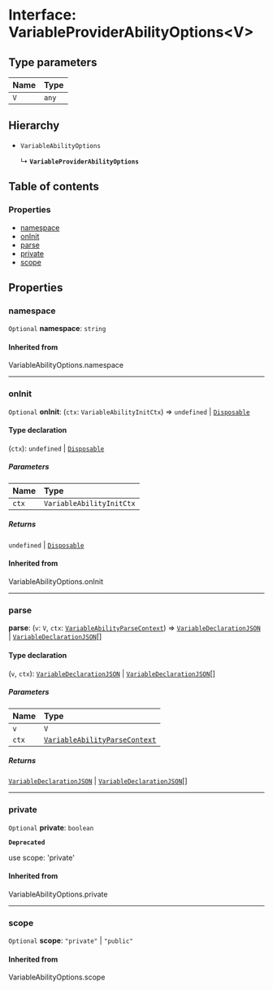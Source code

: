 # Interface: VariableProviderAbilityOptions\<V>

## Type parameters

| Name | Type |
| :------ | :------ |
| `V` | `any` |

## Hierarchy

* `VariableAbilityOptions`

  ↳ **`VariableProviderAbilityOptions`**

## Table of contents

### Properties

* [namespace](/en/auto-docs/free-layout-editor/interfaces/VariableProviderAbilityOptions.md#namespace)
* [onInit](/en/auto-docs/free-layout-editor/interfaces/VariableProviderAbilityOptions.md#oninit)
* [parse](/en/auto-docs/free-layout-editor/interfaces/VariableProviderAbilityOptions.md#parse)
* [private](/en/auto-docs/free-layout-editor/interfaces/VariableProviderAbilityOptions.md#private)
* [scope](/en/auto-docs/free-layout-editor/interfaces/VariableProviderAbilityOptions.md#scope)

## Properties

### namespace

`Optional` **namespace**: `string`

#### Inherited from

VariableAbilityOptions.namespace

***

### onInit

`Optional` **onInit**: (`ctx`: `VariableAbilityInitCtx`) => `undefined` | [`Disposable`](/en/auto-docs/free-layout-editor/interfaces/Disposable-1.md)

#### Type declaration

(`ctx`): `undefined` | [`Disposable`](/en/auto-docs/free-layout-editor/interfaces/Disposable-1.md)

##### Parameters

| Name | Type |
| :------ | :------ |
| `ctx` | `VariableAbilityInitCtx` |

##### Returns

`undefined` | [`Disposable`](/en/auto-docs/free-layout-editor/interfaces/Disposable-1.md)

#### Inherited from

VariableAbilityOptions.onInit

***

### parse

**parse**: (`v`: `V`, `ctx`: [`VariableAbilityParseContext`](/en/auto-docs/free-layout-editor/interfaces/VariableAbilityParseContext.md)) => [`VariableDeclarationJSON`](/en/auto-docs/free-layout-editor/types/VariableDeclarationJSON.md) | [`VariableDeclarationJSON`](/en/auto-docs/free-layout-editor/types/VariableDeclarationJSON.md)\[]

#### Type declaration

(`v`, `ctx`): [`VariableDeclarationJSON`](/en/auto-docs/free-layout-editor/types/VariableDeclarationJSON.md) | [`VariableDeclarationJSON`](/en/auto-docs/free-layout-editor/types/VariableDeclarationJSON.md)\[]

##### Parameters

| Name | Type |
| :------ | :------ |
| `v` | `V` |
| `ctx` | [`VariableAbilityParseContext`](/en/auto-docs/free-layout-editor/interfaces/VariableAbilityParseContext.md) |

##### Returns

[`VariableDeclarationJSON`](/en/auto-docs/free-layout-editor/types/VariableDeclarationJSON.md) | [`VariableDeclarationJSON`](/en/auto-docs/free-layout-editor/types/VariableDeclarationJSON.md)\[]

***

### private

`Optional` **private**: `boolean`

**`Deprecated`**

use scope: 'private'

#### Inherited from

VariableAbilityOptions.private

***

### scope

`Optional` **scope**: `"private"` | `"public"`

#### Inherited from

VariableAbilityOptions.scope
